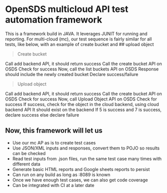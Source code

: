 # OpenSDS multicloud API test automation framework

This is a framework build in JAVA. It leverages JUNIT for running and reporting.
For multi-cloud (mc), our test sequence is fairly similar for all tests, like below, with an example of create bucket and ## upload object

> Create bucket

Call add backend API, it should return success
Call the create bucket API on OSDS
Check for success
Now, call the list buckets API on OSDS
Response should include the newly created bucket
Declare success/failure

> Upload object

Call add backend API, it should return success
Call the create bucket API on OSDS
Check for success
Now, call Upload Object API on OSDS
Check for success
If success, check for the object in the cloud backend, using cloud backend API
It should exist on the backend
If 5 is success and 7 is success, declare success
else declare failure


## Now, this framework will let us

- Use our mc AP as is to create test cases
- Use JSON/XML inputs and responses, convert them to POJO so results can be checked
- Read test inputs from .json files, run the same test case many times with different data
- Generate basic HTML reports and Google sheets reports to persist
- Can run on any build as long as <IP>:8089 is known
- Once we have enough test cases, we can also get code coverage
- Can be integrated with CI at a later date

